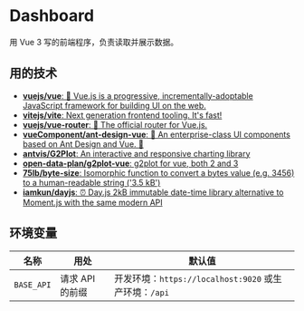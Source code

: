 # Dashboard

用 Vue 3 写的前端程序，负责读取并展示数据。

## 用的技术

- [**vuejs/vue**: 🖖 Vue.js is a progressive, incrementally-adoptable JavaScript framework for building UI on the web.](https://github.com/vuejs/vue)
- [**vitejs/vite**: Next generation frontend tooling. It's fast!](https://github.com/vitejs/vite)
- [**vuejs/vue-router**: 🚦 The official router for Vue.js.](https://github.com/vuejs/vue-router)
- [**vueComponent/ant-design-vue**: 🌈 An enterprise-class UI components based on Ant Design and Vue. 🐜](https://github.com/vueComponent/ant-design-vue)
- [**antvis/G2Plot**: An interactive and responsive charting library](https://github.com/antvis/g2plot)
- [**open-data-plan/g2plot-vue**: g2plot for vue, both 2 and 3](https://github.com/open-data-plan/g2plot-vue)
- [**75lb/byte-size**: Isomorphic function to convert a bytes value (e.g. 3456) to a human-readable string ('3.5 kB')](https://github.com/75lb/byte-size)
- [**iamkun/dayjs**: ⏰ Day.js 2kB immutable date-time library alternative to Moment.js with the same modern API](https://github.com/iamkun/dayjs)

## 环境变量

| 名称       | 用处            | 默认值                                                |
| ---------- | --------------- | ----------------------------------------------------- |
| `BASE_API` | 请求 API 的前缀 | 开发环境：`https://localhost:9020` 或生产环境：`/api` |
